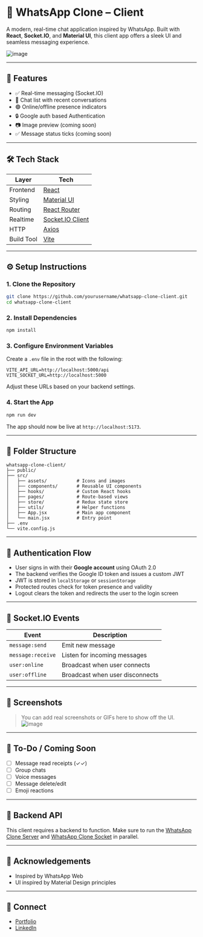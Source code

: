 
# 💬 WhatsApp Clone – Client

A modern, real-time chat application inspired by WhatsApp. Built with **React**, **Socket.IO**, and **Material UI**, this client app offers a sleek UI and seamless messaging experience.

![image](https://github.com/user-attachments/assets/cf95723b-b394-4ebc-98f5-8bda8d368bd6)


---

## 🚀 Features

- ✅ Real-time messaging (Socket.IO)
- 💬 Chat list with recent conversations
- 🟢 Online/offline presence indicators
- 🔒 Google auth based Authentication
- 📷 Image preview (coming soon)
- ✅ Message status ticks (coming soon)

---

## 🛠️ Tech Stack

| Layer     | Tech |
|-----------|------|
| Frontend  | [React](https://reactjs.org/) |
| Styling   | [Material UI](https://mui.com/) |
| Routing   | [React Router](https://reactrouter.com/) |
| Realtime  | [Socket.IO Client](https://socket.io/docs/v4/client-api/) |
| HTTP      | [Axios](https://axios-http.com/) |
| Build Tool| [Vite](https://vitejs.dev/) |

---

## ⚙️ Setup Instructions

### 1. Clone the Repository

```bash
git clone https://github.com/yourusername/whatsapp-clone-client.git
cd whatsapp-clone-client
```

### 2. Install Dependencies

```bash
npm install
```

### 3. Configure Environment Variables

Create a `.env` file in the root with the following:

```env
VITE_API_URL=http://localhost:5000/api
VITE_SOCKET_URL=http://localhost:5000
```

Adjust these URLs based on your backend settings.

### 4. Start the App

```bash
npm run dev
```

The app should now be live at `http://localhost:5173`.

---

## 📁 Folder Structure

```
whatsapp-clone-client/
├── public/
├── src/
│   ├── assets/           # Icons and images
│   ├── components/       # Reusable UI components
│   ├── hooks/            # Custom React hooks
│   ├── pages/            # Route-based views
│   ├── store/            # Redux state store
│   ├── utils/            # Helper functions
│   ├── App.jsx           # Main app component
│   └── main.jsx          # Entry point
├── .env
└── vite.config.js
```

---

## 🔐 Authentication Flow

- User signs in with their **Google account** using OAuth 2.0
- The backend verifies the Google ID token and issues a custom JWT
- JWT is stored in `localStorage` or `sessionStorage`
- Protected routes check for token presence and validity
- Logout clears the token and redirects the user to the login screen

---

## 🔌 Socket.IO Events

| Event             | Description                    |
|------------------|--------------------------------|
| `message:send`   | Emit new message               |
| `message:receive`| Listen for incoming messages   |
| `user:online`    | Broadcast when user connects   |
| `user:offline`   | Broadcast when user disconnects|

---

## 📸 Screenshots

> You can add real screenshots or GIFs here to show off the UI.
![image](https://github.com/user-attachments/assets/3bb307dd-4943-47b1-9e41-ebc80084261b)

---

## 🧪 To-Do / Coming Soon

- [ ] Message read receipts (✓✓)
- [ ] Group chats
- [ ] Voice messages
- [ ] Message delete/edit
- [ ] Emoji reactions

---

## 🧩 Backend API

This client requires a backend to function. Make sure to run the [WhatsApp Clone Server](https://github.com/DayanandR/whatsapp-clone-server) and [WhatsApp Clone Socket](https://github.com/DayanandR/whatsapp-clone-socket) in parallel.

---

## 🙌 Acknowledgements

- Inspired by WhatsApp Web
- UI inspired by Material Design principles

---

## 🔗 Connect

- [Portfolio](https://portfolio-website-nedy.vercel.app/)
- [LinkedIn](https://www.linkedin.com/in/dayanand-rathod)
